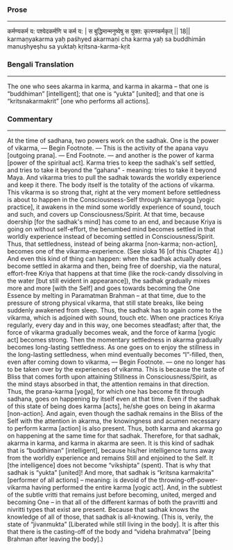 ### Prose 
 --- 
कर्मण्यकर्म य: पश्येदकर्मणि च कर्म य: |
स बुद्धिमान्मनुष्येषु स युक्त: कृत्स्नकर्मकृत् || 18||
karmaṇyakarma yaḥ paśhyed akarmaṇi cha karma yaḥ
sa buddhimān manuṣhyeṣhu sa yuktaḥ kṛitsna-karma-kṛit

### Bengali Translation 
 --- 
The one who sees akarma in karma, and karma in akarma – that one is “buddhiman” [intelligent]; that one is “yukta” [united]; and that one is “kritsnakarmakrit” [one who performs all actions].

### Commentary 
 --- 
At the time of sadhana, two powers work on the sadhak. One is the power of vikarma, — Begin Footnote. — This is the activity of the apana vayu [outgoing prana]. — End Footnote. — and another is the power of karma [power of the spiritual act]. Karma tries to keep the sadhak's self settled, and tries to take it beyond the “gahana” - meaning: tries to take it beyond Maya. And vikarma tries to pull the sadhak towards the worldly experience and keep it there. The body itself is the totality of the actions of vikarma. This vikarma is so strong that, right at the very moment before settledness is about to happen in the Consciousness-Self through karmayoga [yogic practice], it awakens in the mind some worldly experience of sound, touch and such, and covers up Consciousness/Spirit. At that time, because doership [for the sadhak's mind] has come to an end, and because Kriya is going on without self-effort, the benumbed mind becomes settled in that worldly experience instead of becoming settled in Consciousness/Spirit. Thus, that settledness, instead of being akarma [non-karma; non-action], becomes one of the vikarma-experience. (See sloka 16 [of this Chapter 4].) And even this kind of thing can happen: when the sadhak actually does become settled in akarma and then, being free of doership, via the natural, effort-free Kriya that happens at that time (like the rock-candy dissolving in the water [but still evident in appearance]), the sadhak gradually mixes more and more [with the Self] and goes towards becoming the One Essence by melting in Paramatman Brahman – at that time, due to the pressure of strong physical vikarma, that still state breaks, like being suddenly awakened from sleep. Thus, the sadhak has to again come to the vikarma, which is adjoined with sound, touch etc. When one practices Kriya regularly, every day and in this way, one becomes steadfast; after that, the force of vikarma gradually becomes weak, and the force of karma [yogic act] becomes strong. Then the momentary settledness in akarma gradually becomes long-lasting settledness. As one goes on to enjoy the stillness in the long-lasting settledness, when mind eventually becomes “I”-filled, then, even after coming down to vikarma, — Begin Footnote. — one no longer has to be taken over by the experiences of vikarma. This is because the taste of Bliss that comes forth upon attaining Stillness in Consciousness/Spirit, as the mind stays absorbed in that, the attention remains in that direction. Thus, the prana-karma [yoga], for which one has become fit through sadhana, goes on happening by itself even at that time. Even if the sadhak of this state of being does karma [acts], he/she goes on being in akarma [non-action]. And again, even though the sadhak remains in the Bliss of the Self with the attention in akarma, the knowingness and acumen necessary to perform karma [action] is also present. Thus, both karma and akarma go on happening at the same time for that sadhak. Therefore, for that sadhak, akarma in karma, and karma in akarma are seen. It is this kind of sadhak that is “buddhiman” [intelligent], because his/her intelligence turns away from the worldly experience and remains Still and enjoined to the Self. It [the intelligence] does not become “vikshipta” (spent). That is why that sadhak is “yukta” [united]! And more, that sadhak is “kritsna karmakrita” [performer of all actions] – meaning: is devoid of the throwing-off-power-vikarma  having performed the entire karma [yogic act].  And, in the subtlest of the subtle vritti that remains just before becoming, united, merged and becoming One – in that all of the different karmas of both the pravritti and nivritti types that exist are present. Because that sadhak knows the knowledge of all of those, that sadhak is all-knowing. (This is, verily, the state of “jivanmukta” [Liberated while still living in the body]. It is after this that there is the casting-off of the body and “videha brahmatva” [being Brahman after leaving the body].)